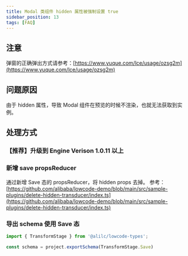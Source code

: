 ```yaml
---
title: Modal 类组件 hidden 属性被强制设置 true
sidebar_position: 13
tags: [FAQ]
---
```

## 注意
弹窗的正确弹出方式请参考：[https://www.yuque.com/lce/usage/ozsg2m](https://www.yuque.com/lce/usage/ozsg2m)
## 问题原因
由于 hidden 属性，导致 Modal 组件在预览的时候不渲染，也就无法获取到实例。
## 处理方式
### 【推荐】升级到 Engine Verison 1.0.11 以上
### 新增 save propsReducer
通过新增 Save 态的 propsReducer，将 hidden props 去掉。
参考：
[https://github.com/alibaba/lowcode-demo/blob/main/src/sample-plugins/delete-hidden-transducer/index.ts](https://github.com/alibaba/lowcode-demo/blob/main/src/sample-plugins/delete-hidden-transducer/index.ts)

### 导出 schema 使用 Save 态
```typescript
import { TransformStage } from '@alilc/lowcode-types';

const schema = project.exportSchema(TransformStage.Save)
```
